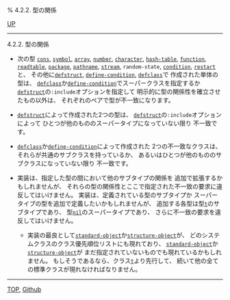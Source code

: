 % 4.2.2. 型の関係

[UP](4.2.html)  

---

4.2.2. 型の関係


- 次の型
[`cons`](14.2.cons-system-class.html),
[`symbol`](10.2.symbol.html),
[`array`](15.2.array.html),
[`number`](12.2.number.html),
[`character`](13.2.character-system-class.html),
[`hash-table`](18.2.hash-table.html),
[`function`](4.4.function-system-class.html),
[`readtable`](23.2.readtable.html),
[`package`](11.2.package.html),
[`pathname`](19.4.pathname-system-class.html),
[`stream`](21.2.stream.html),
`random-state`,
[`condition`](9.2.condition.html),
[`restart`](9.2.restart.html)と、
その他に[`defstruct`](8.1.defstruct.html), [`define-condition`](9.2.define-condition.html), [`defclass`](7.7.defclass.html)で
作成された単体の型は、
[`defclass`](7.7.defclass.html)か[`define-condition`](9.2.define-condition.html)でスーパークラスを指定するか
[`defstruct`](8.1.defstruct.html)の`:include`オプションを指定して
明示的に型の関係性を確立させたもの以外は、
それぞれのペアで型が不一致になります。

- [`defstruct`](8.1.defstruct.html)によって作成された2つの型は、
[`defstruct`](8.1.defstruct.html)の`:include`オプションによって
ひとつが他のもののスーパータイプになっていない限り
不一致です。

- [`defclass`](7.7.defclass.html)か[`define-condition`](9.2.define-condition.html)によって作成された
2つの不一致なクラスは、
それらが共通のサブクラスを持っているか、
あるいはひとつが他のもののサブクラスになっていない限り
不一致です。

- 実装は、指定した型の間において他のサブタイプの関係を
追加で拡張するかもしれませんが、
それらの型の関係性とここで指定された不一致の要求に違反してはいけません。
実装は、定義されている型のサブタイプか
スーパータイプの型を追加で定義したいかもしれませんが、
追加する各型は型[`t`](4.4.t-system-class.html)のサブタイプであり、
型[`nil`](4.4.nil-type.html)のスーパータイプであり、
さらに不一致の要求を違反してはいけません。

  - 実装の最良として[`standard-object`](4.4.standard-object.html)か[`structure-object`](4.4.structure-object.html)が、
どのシステムクラスのクラス優先順位リストにも現れており、
[`standard-object`](4.4.standard-object.html)か[`structure-object`](4.4.structure-object.html)が
まだ指定されていないものでも現れているかもしれません。
もしそうであるなら、クラス[`t`](4.4.t-system-class.html)より先行して、
続いて他の全ての標準クラスが現れなければなりません。


---
[TOP](index.html),  [Github](https://github.com/nptcl/npt-japanese)


